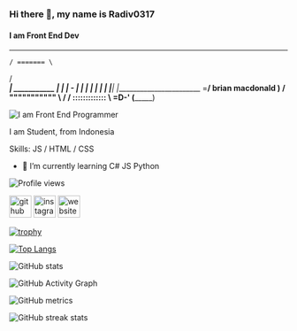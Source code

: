 ### Hi there 👋, my name is Radiv0317
#### I am Front End Dev

_________
    / ======= \
   / __________\
  | ___________ |
  | | -       | |
  | |         | |
  | |_________| |________________________
  \=____________/   brian macdonald      )
  / """"""""""" \                       /
 / ::::::::::::: \                  =D-'
(_________________)


![I am Front End Programmer](https://i.pinimg.com/originals/3c/f2/e5/3cf2e50f44227fceed70b89a758d8570.gif)

I am Student, from Indonesia

Skills:  JS / HTML / CSS

- 🌱 I’m currently learning C# JS Python 

![Profile views](https://gpvc.arturio.dev/Radiv0317)  


[<img src='https://cdn-icons-png.flaticon.com/512/733/733553.png' alt='github' height='40'>](https://github.com/Radiv0317)  [<img src='https://cdn-icons-png.flaticon.com/512/174/174855.png' alt='instagram' height='40'>](https://www.instagram.com/maikelf.apk/)  [<img src='https://www.maikelfapk.site/logo%20web.png' alt='website' height='40'>](https://maikelfapk.site)  

[![trophy](https://github-profile-trophy.vercel.app/?username=Radiv0317)](https://github.com/ryo-ma/github-profile-trophy)

[![Top Langs](https://github-readme-stats.vercel.app/api/top-langs/?username=Radiv0317)](https://github.com/anuraghazra/github-readme-stats)

![GitHub stats](https://github-readme-stats.vercel.app/api?username=Radiv0317&show_icons=true)  

![GitHub Activity Graph](https://activity-graph.herokuapp.com/graph?username=Radiv0317)  

![GitHub metrics](https://metrics.lecoq.io/Radiv0317)  

![GitHub streak stats](https://github-readme-streak-stats.herokuapp.com/?user=Radiv0317)  


